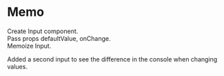Memo
===
Create Input component.  
Pass props defaultValue, onChange.  
Memoize Input.

Added a second input to see the difference in the console when changing values.